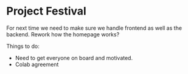 # Project Festival

For next time we need to make sure we handle frontend as well as the backend. Rework how the homepage works? 

Things to do:
- Need to get everyone on board and motivated.
- Colab agreement

